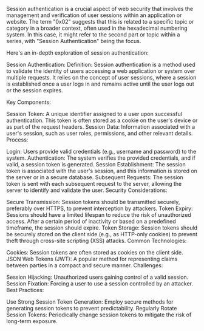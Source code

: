 Session authentication is a crucial aspect of web security that involves the management and verification of user sessions within an application or website. The term "0x02" suggests that this is related to a specific topic or category in a broader context, often used in the hexadecimal numbering system. In this case, it might refer to the second part or topic within a series, with "Session Authentication" being the focus.

Here's an in-depth exploration of session authentication:

Session Authentication:
Definition:
Session authentication is a method used to validate the identity of users accessing a web application or system over multiple requests. It relies on the concept of user sessions, where a session is established once a user logs in and remains active until the user logs out or the session expires.

Key Components:

Session Token: A unique identifier assigned to a user upon successful authentication. This token is often stored as a cookie on the user's device or as part of the request headers.
Session Data: Information associated with a user's session, such as user roles, permissions, and other relevant details.
Process:

Login: Users provide valid credentials (e.g., username and password) to the system.
Authentication: The system verifies the provided credentials, and if valid, a session token is generated.
Session Establishment: The session token is associated with the user's session, and this information is stored on the server or in a secure database.
Subsequent Requests: The session token is sent with each subsequent request to the server, allowing the server to identify and validate the user.
Security Considerations:

Secure Transmission: Session tokens should be transmitted securely, preferably over HTTPS, to prevent interception by attackers.
Token Expiry: Sessions should have a limited lifespan to reduce the risk of unauthorized access. After a certain period of inactivity or based on a predefined timeframe, the session should expire.
Token Storage: Session tokens should be securely stored on the client side (e.g., as HTTP-only cookies) to prevent theft through cross-site scripting (XSS) attacks.
Common Technologies:

Cookies: Session tokens are often stored as cookies on the client side.
JSON Web Tokens (JWT): A popular method for representing claims between parties in a compact and secure manner.
Challenges:

Session Hijacking: Unauthorized users gaining control of a valid session.
Session Fixation: Forcing a user to use a session controlled by an attacker.
Best Practices:

Use Strong Session Token Generation: Employ secure methods for generating session tokens to prevent predictability.
Regularly Rotate Session Tokens: Periodically change session tokens to mitigate the risk of long-term exposure.
